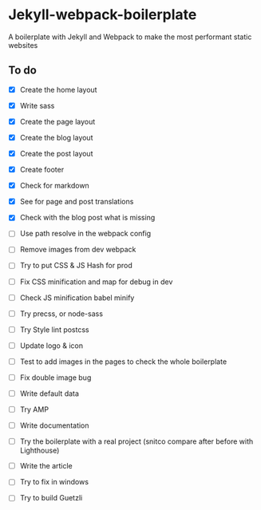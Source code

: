 # Jekyll-webpack-boilerplate
A boilerplate with Jekyll and Webpack to make the most performant static websites

## To do
- [x] Create the home layout
- [x] Write sass
- [x] Create the page layout
- [x] Create the blog layout
- [x] Create the post layout
- [x] Create footer
- [x] Check for markdown
- [x] See for page and post translations
- [x] Check with the blog post what is missing

- [ ] Use path resolve in the webpack config
- [ ] Remove images from dev webpack
- [ ] Try to put CSS & JS Hash for prod
- [ ] Fix CSS minification and map for debug in dev
- [ ] Check JS minification babel minify

- [ ] Try precss, or node-sass
- [ ] Try Style lint postcss

- [ ] Update logo & icon
- [ ] Test to add images in the pages to check the whole boilerplate
- [ ] Fix double image bug

- [ ] Write default data
- [ ] Try AMP

- [ ] Write documentation

- [ ] Try the boilerplate with a real project (snitco compare after before with Lighthouse)

- [ ] Write the article
- [ ] Try to fix in windows
- [ ] Try to build Guetzli

